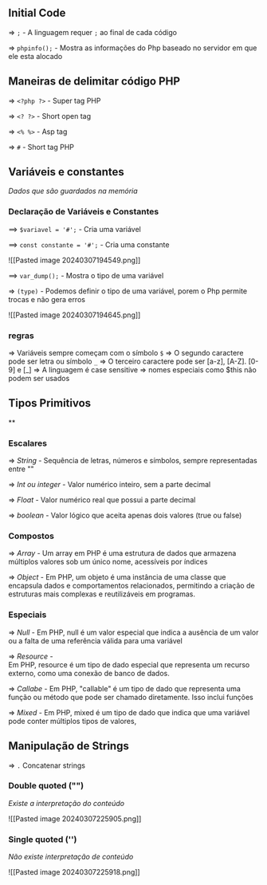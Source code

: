 
## Initial Code

=> `;` - A linguagem requer `;` ao final de cada código

=> `phpinfo();` - Mostra as informações do Php baseado no servidor em que ele esta alocado

## Maneiras de delimitar código PHP

=> `<?php ?>` - Super tag PHP

=> `<? ?>` - Short open tag

=> `<% %>` - Asp tag

=> `#` - Short tag PHP


## Variáveis e constantes 
*Dados que são guardados na memória*

### Declaração de Variáveis e Constantes

==> `$variavel = '#';` - Cria uma variável

==> `const constante = '#';` - Cria uma constante

![[Pasted image 20240307194549.png]]

==> `var_dump();` - Mostra o tipo de uma variável

=> `(type)` - Podemos definir o tipo de uma variável, porem o Php permite trocas e não gera erros

![[Pasted image 20240307194645.png]]

### regras
=> Variáveis sempre começam com o símbolo `$`
=> O segundo caractere pode ser letra ou símbolo `_`
=> O terceiro caractere pode ser [a-z], [A-Z]. [0-9] e [_]
=> A linguagem é case sensitive
=> nomes especiais como $this não podem ser usados


## Tipos Primitivos
**

### Escalares

=> *String* - Sequência de letras, números e símbolos, sempre representadas entre ""

=> *Int ou integer* - Valor numérico inteiro, sem a parte decimal

=> *Float* - Valor numérico real que possui a parte decimal

=> *boolean* - Valor lógico que aceita apenas dois valores (true ou false)


### Compostos

=> *Array* - Um array em PHP é uma estrutura de dados que armazena múltiplos valores sob um único nome, acessíveis por índices

=> *Object* - Em PHP, um objeto é uma instância de uma classe que encapsula dados e comportamentos relacionados, permitindo a criação de estruturas mais complexas e reutilizáveis em programas.

### Especiais

=> *Null* - Em PHP, null é um valor especial que indica a ausência de um valor ou a falta de uma referência válida para uma variável

=> *Resource* -   
Em PHP, resource é um tipo de dado especial que representa um recurso externo, como uma conexão de banco de dados.

=> *Callabe* - Em PHP, "callable" é um tipo de dado que representa uma função ou método que pode ser chamado diretamente. Isso inclui funções

=> *Mixed* - Em PHP, mixed é um tipo de dado que indica que uma variável pode conter múltiplos tipos de valores,


## Manipulação de Strings

=> `.` Concatenar strings

### Double quoted ("")
*Existe a interpretação do conteúdo*

![[Pasted image 20240307225905.png]]

### Single quoted ('')
*Não existe interpretação de conteúdo*

![[Pasted image 20240307225918.png]]
